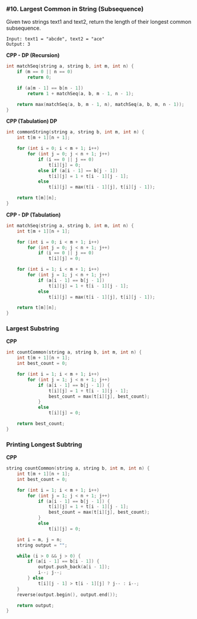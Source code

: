 ### #10. Largest Common in String (Subsequence)

Given two strings text1 and text2, return the length of their longest common subsequence.

```
Input: text1 = "abcde", text2 = "ace" 
Output: 3
```

**CPP - DP (Recursion)**
```cpp
int matchSeq(string a, string b, int m, int n) {
	if (m == 0 || n == 0)
		return 0;

	if (a[m - 1] == b[n - 1])
		return 1 + matchSeq(a, b, m - 1, n - 1);

	return max(matchSeq(a, b, m - 1, n), matchSeq(a, b, m, n - 1));
}
```

**CPP (Tabulation) DP**
```cpp
int commonString(string a, string b, int m, int n) {
	int t[m + 1][n + 1];

	for (int i = 0; i < m + 1; i++)
		for (int j = 0; j < n + 1; j++)
			if (i == 0 || j == 0)
				t[i][j] = 0;
			else if (a[i - 1] == b[j - 1])
				t[i][j] = 1 + t[i - 1][j - 1];
			else
				t[i][j] = max(t[i - 1][j], t[i][j - 1]);

	return t[m][n];
}
```

**CPP - DP (Tabulation)**
```cpp
int matchSeq(string a, string b, int m, int n) {
	int t[m + 1][n + 1];

	for (int i = 0; i < m + 1; i++)
		for (int j = 0; j < n + 1; j++)
			if (i == 0 || j == 0)
				t[i][j] = 0;

	for (int i = 1; i < m + 1; i++)
		for (int j = 1; j < n + 1; j++)
			if (a[i - 1] == b[j - 1])
				t[i][j] = 1 + t[i - 1][j - 1];
			else
				t[i][j] = max(t[i - 1][j], t[i][j - 1]);

	return t[m][n];
}
```


### Largest Substring

**CPP**
```cpp
int countCommon(string a, string b, int m, int n) {
	int t[m + 1][n + 1];
	int best_count = 0;

	for (int i = 1; i < m + 1; i++)
		for (int j = 1; j < n + 1; j++)
			if (a[i - 1] == b[j - 1]) {
				t[i][j] = 1 + t[i - 1][j - 1];
				best_count = max(t[i][j], best_count);
			}
			else
				t[i][j] = 0;

	return best_count;
}
```
### Printing Longest Subtring

**CPP**
```cpp
string countCommon(string a, string b, int m, int n) {
	int t[m + 1][n + 1];
	int best_count = 0;

	for (int i = 1; i < m + 1; i++)
		for (int j = 1; j < n + 1; j++)
			if (a[i - 1] == b[j - 1]) {
				t[i][j] = 1 + t[i - 1][j - 1];
				best_count = max(t[i][j], best_count);
			}
			else
				t[i][j] = 0;

	int i = m, j = n;
	string output = "";

	while (i > 0 && j > 0) {
		if (a[i - 1] == b[i - 1]) {
			output.push_back(a[i - 1]);
			i--; j--;
		} else
			t[i][j - 1] > t[i - 1][j] ? j-- : i--;
	}
	reverse(output.begin(), output.end());

	return output;
}
```
